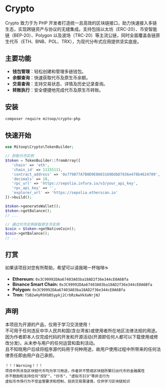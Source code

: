 # Crypto

Crypto 致力于为 PHP 开发者打造统一且高效的区块链接口，助力快速接入多链生态，实现跨链资产与协议的无缝集成。支持包括以太坊（ERC-20）、币安智能链（BEP-20）、Polygon 以及波场（TRC-20）等主流公链，同时全面覆盖各链原生代币（ETH、BNB、POL、TRX），为现代分布式应用提供坚实底座。

## 主要功能

- **钱包管理**：轻松创建和管理多链钱包。
- **余额查询**：快速获取代币及原生币余额。
- **交易查询**：支持交易状态、详情及历史记录查询。
- **转账执行**：安全便捷地完成代币及原生币转账。


## 安装

```bash
composer require mitoop/crypto-php
```

## 快速开始

```php
use Mitoop\Crypto\TokenBuilder;

// 获取代币实例
$token = TokenBuilder::fromArray([
   'chain' => 'eth',
   'chain_id' => 11155111,
   'contract_address' => '0x779877A7B0D9E8603169DdbD7836e478b4624789',
   'decimals' => 18,
   'rpc_url' => 'https://sepolia.infura.io/v3/your_api_key',
   'rpc_api_key' => '',
   'explorer_url' => 'https://sepolia.etherscan.io'
])->build();

$token->generateWallet();
$token->getBalance();
// ...

// 通过代币实例获取原生币实例
$coin = $token->getNativeCoin();
$coin->getBalance();
// ...
```

## 打赏

如果该项目对您有所帮助，希望可以请我喝一杯咖啡☕️

- **Ethereum:** `0x3C99992DAa67403A03ba18AD2f36e344cE0A6Bfa`
- **Binance Smart Chain:** `0x3C99992DAa67403A03ba18AD2f36e344cE0A6Bfa`
- **Polygon:** `0x3C99992DAa67403A03ba18AD2f36e344cE0A6Bfa`
- **Tron:** `TSB2wHyR9XbBSypkj2CrbRzAwVkXaNrjNJ`

## 声明
本项目为开源的产品，仅用于学习交流使用！       
不可用于任何违反中华人民共和国(含台湾省)或使用者所在地区法律法规的用途。           
因为作者即本人仅完成代码的开发和开源活动(开源即任何人都可以下载使用或修改分发)，从未参与用户的任何运营和盈利活动。       
且不知晓用户后续将程序源代码用于何种用途，故用户使用过程中所带来的任何法律责任即由用户自己承担。
```
！！！Warning！！！
项目中所涉及区块链代币均为学习用途，作者并不赞成区块链所繁衍出代币的金融属性
亦不鼓励和支持任何"挖矿"，"炒币"，"虚拟币ICO"等非法行为
虚拟币市场行为不受监管要求和控制，投资交易需谨慎，仅供学习区块链知识
```
